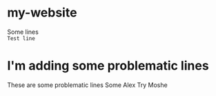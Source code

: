 # my-website
Some lines  
`Test line`  
# I'm adding some problematic lines
These are some problematic lines
Some Alex
Try Moshe

